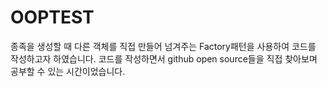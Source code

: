 # OOPTEST
종족을 생성할 때 다른 객체를 직접 만들어 넘겨주는 Factory패턴을 사용하여 코드를 작성하고자 하였습니다.
코드를 작성하면서 github open source들을 직접 찾아보며 공부할 수 있는 시간이었습니다.

